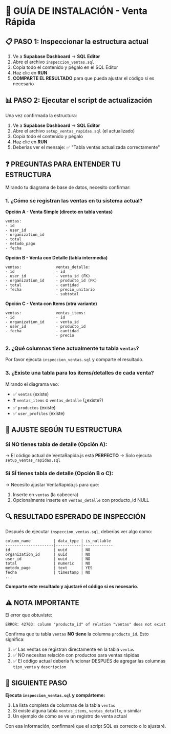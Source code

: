 # 🔧 GUÍA DE INSTALACIÓN - Venta Rápida

## 📋 PASO 1: Inspeccionar la estructura actual

1. Ve a **Supabase Dashboard** → **SQL Editor**
2. Abre el archivo `inspeccion_ventas.sql`
3. Copia todo el contenido y pégalo en el SQL Editor
4. Haz clic en **RUN**
5. **COMPARTE EL RESULTADO** para que pueda ajustar el código si es necesario

## 📊 PASO 2: Ejecutar el script de actualización

Una vez confirmada la estructura:

1. Ve a **Supabase Dashboard** → **SQL Editor**
2. Abre el archivo `setup_ventas_rapidas.sql` (el actualizado)
3. Copia todo el contenido y pégalo
4. Haz clic en **RUN**
5. Deberías ver el mensaje: ✅ "Tabla ventas actualizada correctamente"

## ❓ PREGUNTAS PARA ENTENDER TU ESTRUCTURA

Mirando tu diagrama de base de datos, necesito confirmar:

### 1. ¿Cómo se registran las ventas en tu sistema actual?

**Opción A - Venta Simple (directo en tabla ventas)**
```
ventas:
- id
- user_id
- organization_id
- total
- metodo_pago
- fecha
```

**Opción B - Venta con Detalle (tabla intermedia)**
```
ventas:               ventas_detalle:
- id                  - id
- user_id             - venta_id (FK)
- organization_id     - producto_id (FK)
- total               - cantidad
- fecha               - precio_unitario
                      - subtotal
```

**Opción C - Venta con Items (otra variante)**
```
ventas:               ventas_items:
- id                  - id
- organization_id     - venta_id
- user_id             - producto_id
- fecha               - cantidad
                      - precio
```

### 2. ¿Qué columnas tiene actualmente tu tabla `ventas`?

Por favor ejecuta `inspeccion_ventas.sql` y comparte el resultado.

### 3. ¿Existe una tabla para los items/detalles de cada venta?

Mirando el diagrama veo:
- ✅ `ventas` (existe)
- ❓ `ventas_items` o `ventas_detalle` (¿existe?)
- ✅ `productos` (existe)
- ✅ `user_profiles` (existe)

## 🎯 AJUSTE SEGÚN TU ESTRUCTURA

### Si NO tienes tabla de detalle (Opción A):
→ El código actual de VentaRapida.js está **PERFECTO**
→ Solo ejecuta `setup_ventas_rapidas.sql`

### Si SÍ tienes tabla de detalle (Opción B o C):
→ Necesito ajustar VentaRapida.js para que:
1. Inserte en `ventas` (la cabecera)
2. Opcionalmente inserte en `ventas_detalle` con producto_id NULL

## 🔍 RESULTADO ESPERADO DE INSPECCIÓN

Después de ejecutar `inspeccion_ventas.sql`, deberías ver algo como:

```
column_name          | data_type | is_nullable
---------------------|-----------|-------------
id                   | uuid      | NO
organization_id      | uuid      | NO
user_id              | uuid      | NO
total                | numeric   | NO
metodo_pago          | text      | YES
fecha                | timestamp | NO
...
```

**Comparte este resultado y ajustaré el código si es necesario.**

## ⚠️ NOTA IMPORTANTE

El error que obtuviste:
```
ERROR: 42703: column "producto_id" of relation "ventas" does not exist
```

Confirma que tu tabla `ventas` **NO tiene** la columna `producto_id`. Esto significa:

1. ✅ Las ventas se registran directamente en la tabla `ventas` 
2. ✅ NO necesitas relación con productos para ventas rápidas
3. ✅ El código actual debería funcionar DESPUÉS de agregar las columnas `tipo_venta` y `descripcion`

## 🚀 SIGUIENTE PASO

**Ejecuta `inspeccion_ventas.sql` y compárteme:**
1. La lista completa de columnas de la tabla `ventas`
2. Si existe alguna tabla `ventas_items`, `ventas_detalle`, o similar
3. Un ejemplo de cómo se ve un registro de venta actual

Con esa información, confirmaré que el script SQL es correcto o lo ajustaré.
